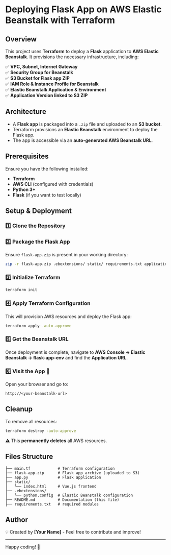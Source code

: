 # Deploying Flask App on AWS Elastic Beanstalk with Terraform

## Overview
This project uses **Terraform** to deploy a **Flask** application to **AWS Elastic Beanstalk**. It provisions the necessary infrastructure, including:

✅ **VPC, Subnet, Internet Gateway**  
✅ **Security Group for Beanstalk**  
✅ **S3 Bucket for Flask app ZIP**  
✅ **IAM Role & Instance Profile for Beanstalk**  
✅ **Elastic Beanstalk Application & Environment**  
✅ **Application Version linked to S3 ZIP**  

## Architecture

- A **Flask app** is packaged into a `.zip` file and uploaded to an **S3 bucket**.
- Terraform provisions an **Elastic Beanstalk** environment to deploy the Flask app.
- The app is accessible via an **auto-generated AWS Beanstalk URL**.

## Prerequisites

Ensure you have the following installed:

- **Terraform**
- **AWS CLI** (configured with credentials)
- **Python 3+**
- **Flask** (if you want to test locally)

## Setup & Deployment

### 1️⃣ Clone the Repository
### 2️⃣ Package the Flask App
Ensure `flask-app.zip` is present in your working directory:
```sh
zip -r flask-app.zip .ebextensions/ static/ requirements.txt application.py
```

### 3️⃣ Initialize Terraform
```sh
terraform init
```

### 4️⃣ Apply Terraform Configuration
This will provision AWS resources and deploy the Flask app:
```sh
terraform apply -auto-approve
```

### 5️⃣ Get the Beanstalk URL
Once deployment is complete, navigate to **AWS Console → Elastic Beanstalk → flask-app-env** and find the **Application URL**.

### 6️⃣ Visit the App 🎉
Open your browser and go to:
```
http://<your-beanstalk-url>
```

## Cleanup
To remove all resources:
```sh
terraform destroy -auto-approve
```
⚠️ This **permanently deletes** all AWS resources.

## Files Structure
```
├── main.tf            # Terraform configuration
├── flask-app.zip      # Flask app archive (uploaded to S3)
├── app.py             # Flask application
├── static/
│   └── index.html     # Vue.js frontend
├── .ebextensions/
│   └── python.config  # Elastic Beanstalk configuration
├── README.md          # Documentation (this file)
├── requirements.txt   # required modules
```

## Author
💡 Created by **[Your Name]** - Feel free to contribute and improve!

---
Happy coding! 🚀

